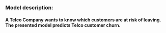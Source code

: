 ### Model description:
#### A Telco Company wants to know which customers are at risk of leaving. The presented model predicts Telco customer churn.
